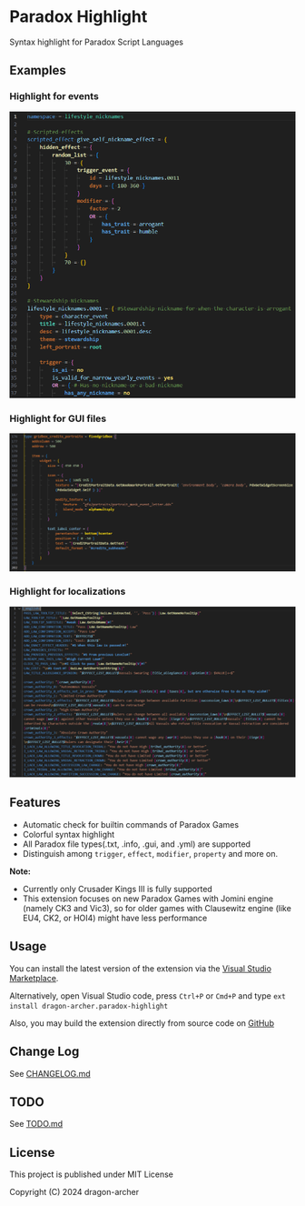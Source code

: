# Paradox Highlight

Syntax highlight for Paradox Script Languages

## Examples

### Highlight for events

![Event Highligh](docs/images/screenshot-event.png)

### Highlight for GUI files

![GUI Highligh](docs/images/screenshot-gui.png)

### Highlight for localizations

![Localization Highligh](docs/images/screenshot-localization.png)

## Features

- Automatic check for builtin commands of Paradox Games
- Colorful syntax highlight
- All Paradox file types(.txt, .info, .gui, and .yml) are supported
- Distinguish among `trigger`, `effect`, `modifier`, `property` and more on.

**Note:**

- Currently only Crusader Kings III is fully supported
- This extension focuses on new Paradox Games with Jomini engine (namely CK3 and Vic3), so for older games with Clausewitz engine (like EU4, CK2, or HOI4) might have less performance

## Usage

You can install the latest version of the extension via the [Visual Studio Marketplace](https://marketplace.visualstudio.com/items?itemName=dragon-archer.paradox-highlight).

Alternatively, open Visual Studio code, press `Ctrl+P` or `Cmd+P` and type `ext install dragon-archer.paradox-highlight`

Also, you may build the extension directly from source code on [GitHub](https://github.com/dragon-archer/paradox-highlight)

## Change Log

See [CHANGELOG.md](CHANGELOG.md)

## TODO

See [TODO.md](TODO.md)

## License

This project is published under MIT License

Copyright (C) 2024 dragon-archer
